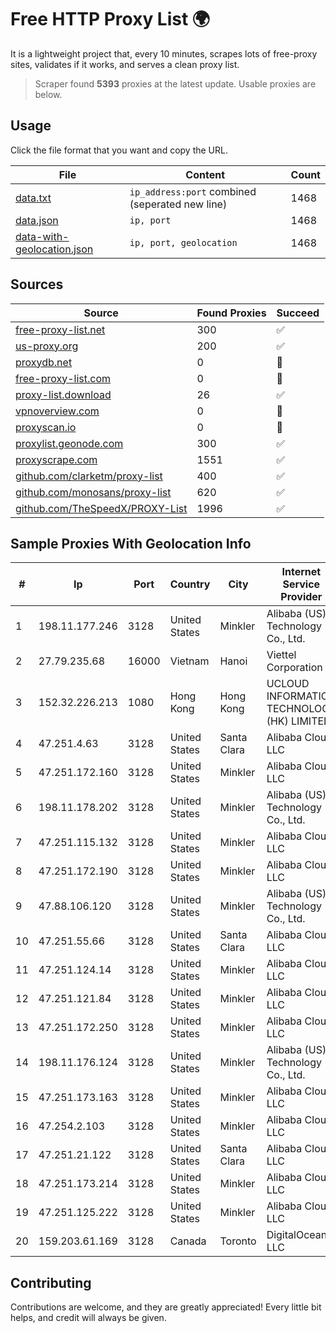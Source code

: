 
# Free HTTP Proxy List 🌍

It is a lightweight project that, every 10 minutes, scrapes lots of free-proxy sites, validates if it works, and serves a clean proxy list.


> Scraper found **5393** proxies at the latest update. Usable proxies are below.

## Usage

Click the file format that you want and copy the URL.


|File|Content|Count|
|----|-------|-----|
|[data.txt](https://raw.githubusercontent.com/themiralay/Proxy-List-World/master/data.txt)|`ip_address:port` combined (seperated new line)|1468|
|[data.json](https://raw.githubusercontent.com/themiralay/Proxy-List-World/master/data.json)|`ip, port`|1468|
|[data-with-geolocation.json](https://raw.githubusercontent.com/themiralay/Proxy-List-World/master/data-with-geolocation.json)|`ip, port, geolocation`|1468|

## Sources

|Source|Found Proxies|Succeed|
|------|-------------|-------|
|[free-proxy-list.net](https://free-proxy-list.net)|300|✅|
|[us-proxy.org](https://www.us-proxy.org)|200|✅|
|[proxydb.net](http://proxydb.net)|0|🚫|
|[free-proxy-list.com](https://free-proxy-list.com/?page=&port=&type%5B%5D=http&type%5B%5D=https&up_time=0&search=Search)|0|🚫|
|[proxy-list.download](https://www.proxy-list.download/HTTP)|26|✅|
|[vpnoverview.com](https://vpnoverview.com/privacy/anonymous-browsing/free-proxy-servers)|0|🚫|
|[proxyscan.io](https://www.proxyscan.io)|0|🚫|
|[proxylist.geonode.com](https://proxylist.geonode.com/api/proxy-list?limit=300&page=1&sort_by=lastChecked&sort_type=desc&protocols=http,https)|300|✅|
|[proxyscrape.com](https://api.proxyscrape.com/v2/?request=displayproxies&protocol=http&timeout=10000&country=all&ssl=all&anonymity=all)|1551|✅|
|[github.com/clarketm/proxy-list](https://raw.githubusercontent.com/clarketm/proxy-list/master/proxy-list-raw.txt)|400|✅|
|[github.com/monosans/proxy-list](https://raw.githubusercontent.com/monosans/proxy-list/main/proxies/http.txt)|620|✅|
|[github.com/TheSpeedX/PROXY-List](https://raw.githubusercontent.com/TheSpeedX/PROXY-List/master/http.txt)|1996|✅|


## Sample Proxies With Geolocation Info

|#|Ip|Port|Country|City|Internet Service Provider|
|-|--|----|-------|----|-------------------------|
|1|198.11.177.246|3128|United States|Minkler|Alibaba (US) Technology Co., Ltd.|
|2|27.79.235.68|16000|Vietnam|Hanoi|Viettel Corporation|
|3|152.32.226.213|1080|Hong Kong|Hong Kong|UCLOUD INFORMATION TECHNOLOGY (HK) LIMITED|
|4|47.251.4.63|3128|United States|Santa Clara|Alibaba Cloud LLC|
|5|47.251.172.160|3128|United States|Minkler|Alibaba Cloud LLC|
|6|198.11.178.202|3128|United States|Minkler|Alibaba (US) Technology Co., Ltd.|
|7|47.251.115.132|3128|United States|Minkler|Alibaba Cloud LLC|
|8|47.251.172.190|3128|United States|Minkler|Alibaba Cloud LLC|
|9|47.88.106.120|3128|United States|Minkler|Alibaba (US) Technology Co., Ltd.|
|10|47.251.55.66|3128|United States|Santa Clara|Alibaba Cloud LLC|
|11|47.251.124.14|3128|United States|Minkler|Alibaba Cloud LLC|
|12|47.251.121.84|3128|United States|Minkler|Alibaba Cloud LLC|
|13|47.251.172.250|3128|United States|Minkler|Alibaba Cloud LLC|
|14|198.11.176.124|3128|United States|Minkler|Alibaba (US) Technology Co., Ltd.|
|15|47.251.173.163|3128|United States|Minkler|Alibaba Cloud LLC|
|16|47.254.2.103|3128|United States|Minkler|Alibaba Cloud LLC|
|17|47.251.21.122|3128|United States|Santa Clara|Alibaba Cloud LLC|
|18|47.251.173.214|3128|United States|Minkler|Alibaba Cloud LLC|
|19|47.251.125.222|3128|United States|Minkler|Alibaba Cloud LLC|
|20|159.203.61.169|3128|Canada|Toronto|DigitalOcean, LLC|



## Contributing

Contributions are welcome, and they are greatly appreciated! Every
little bit helps, and credit will always be given.

